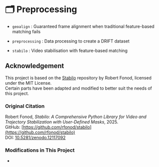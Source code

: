 # 🗂️ Preprocessing
- `geoalign` : Guaranteed frame alignment when traditional feature-based matching fails
 
- `preprocessing` : Data processing to create a DRIFT dataset             

- `stabilo` : Video stabilisation with feature-based matching

## Acknowledgement

This project is based on the [Stabilo](https://github.com/rfonod/stabilo) repository by Robert Fonod, licensed under the MIT License.  
Certain parts have been adapted and modified to better suit the needs of this project.

### Original Citation

Robert Fonod, _Stabilo: A Comprehensive Python Library for Video and Trajectory Stabilization with User-Defined Masks_, 2025.  
GitHub: [https://github.com/rfonod/stabilo](https://github.com/rfonod/stabilo)  
DOI: [10.5281/zenodo.12117092](https://doi.org/10.5281/zenodo.12117092)

### Modifications in This Project

- 
